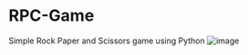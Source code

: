 # RPC-Game
Simple Rock Paper and Scissors game using Python
![image](https://user-images.githubusercontent.com/91781985/149669494-05990f0c-b97a-4fa9-8b1f-2eae3b022eb6.png)

